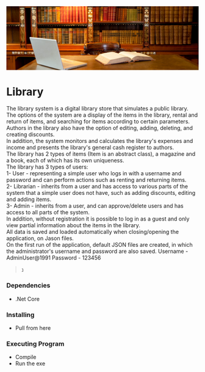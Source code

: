 <img align="center" alt="backgroundWarehouse" width="700px" style="padding-right:10px;" src="https://github.com/OrShitri/Library/blob/master/Library/Images/Welcome.jpg?raw=true" />  

# Library
The library system is a digital library store that simulates a public library.
<br>
The options of the system are a display of the items in the library, rental and return of items, and searching for items according to certain parameters.
<br>
Authors in the library also have the option of editing, adding, deleting, and creating discounts.
<br>
In addition, the system monitors and calculates the library's expenses and income and presents the library's general cash register to authors.
<br>
The library has 2 types of items (Item is an abstract class), a magazine and a book, each of which has its own uniqueness.
<br>
The library has 3 types of users:
<br>
1- User - representing a simple user who logs in with a username and password and can perform actions such as renting and returning items.
<br>
2- Librarian - inherits from a user and has access to various parts of the system that a simple user does not have, such as adding discounts, editing and adding items.
<br>
3- Admin - inherits from a user, and can approve/delete users and has access to all parts of the system.
<br>
In addition, without registration it is possible to log in as a guest and only view partial information about the items in the library.
<br>
All data is saved and loaded automatically when closing/opening the application, on Jason files.
<br>
On the first run of the application, default JSON files are created, in which the administrator's username and password are also saved. 
Username - AdminUser@1991
Password - 123456

>נ
### Dependencies
* .Net Core

### Installing
* Pull from here

### Executing Program

* Compile
* Run the exe
